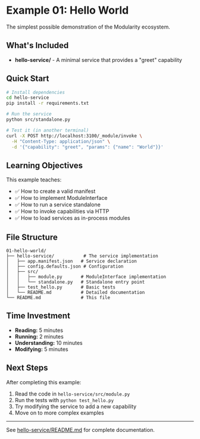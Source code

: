 # Example 01: Hello World

The simplest possible demonstration of the Modularity ecosystem.

## What's Included

- **hello-service/** - A minimal service that provides a "greet" capability

## Quick Start

```bash
# Install dependencies
cd hello-service
pip install -r requirements.txt

# Run the service
python src/standalone.py

# Test it (in another terminal)
curl -X POST http://localhost:3100/_module/invoke \
  -H "Content-Type: application/json" \
  -d '{"capability": "greet", "params": {"name": "World"}}'
```

## Learning Objectives

This example teaches:
- ✅ How to create a valid manifest
- ✅ How to implement ModuleInterface
- ✅ How to run a service standalone
- ✅ How to invoke capabilities via HTTP
- ✅ How to load services as in-process modules

## File Structure

```
01-hello-world/
├── hello-service/           # The service implementation
│   ├── app.manifest.json   # Service declaration
│   ├── config.defaults.json # Configuration
│   ├── src/
│   │   ├── module.py       # ModuleInterface implementation
│   │   └── standalone.py   # Standalone entry point
│   ├── test_hello.py       # Basic tests
│   └── README.md           # Detailed documentation
└── README.md               # This file
```

## Time Investment

- **Reading:** 5 minutes
- **Running:** 2 minutes
- **Understanding:** 10 minutes
- **Modifying:** 5 minutes

## Next Steps

After completing this example:
1. Read the code in `hello-service/src/module.py`
2. Run the tests with `python test_hello.py`
3. Try modifying the service to add a new capability
4. Move on to more complex examples

---

See [hello-service/README.md](hello-service/README.md) for complete documentation.
